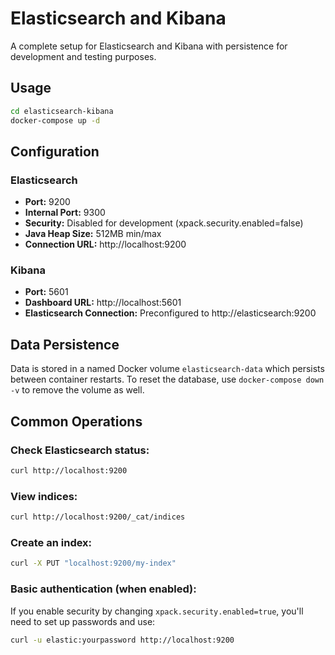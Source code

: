 # Elasticsearch and Kibana

A complete setup for Elasticsearch and Kibana with persistence for development and testing purposes.

## Usage

```bash
cd elasticsearch-kibana
docker-compose up -d
```

## Configuration

### Elasticsearch
- **Port:** 9200
- **Internal Port:** 9300
- **Security:** Disabled for development (xpack.security.enabled=false)
- **Java Heap Size:** 512MB min/max
- **Connection URL:** http://localhost:9200

### Kibana
- **Port:** 5601
- **Dashboard URL:** http://localhost:5601
- **Elasticsearch Connection:** Preconfigured to http://elasticsearch:9200

## Data Persistence

Data is stored in a named Docker volume `elasticsearch-data` which persists between container restarts. To reset the database, use `docker-compose down -v` to remove the volume as well.

## Common Operations

### Check Elasticsearch status:
```bash
curl http://localhost:9200
```

### View indices:
```bash
curl http://localhost:9200/_cat/indices
```

### Create an index:
```bash
curl -X PUT "localhost:9200/my-index"
```

### Basic authentication (when enabled):
If you enable security by changing `xpack.security.enabled=true`, you'll need to set up passwords and use:
```bash
curl -u elastic:yourpassword http://localhost:9200
```